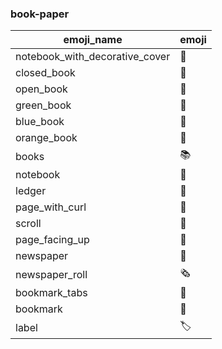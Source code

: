 ### book-paper 

|emoji_name|emoji|
|---|---|
|notebook_with_decorative_cover|:notebook_with_decorative_cover:|
|closed_book|:closed_book:|
|open_book|:open_book:|
|green_book|:green_book:|
|blue_book|:blue_book:|
|orange_book|:orange_book:|
|books|:books:|
|notebook|:notebook:|
|ledger|:ledger:|
|page_with_curl|:page_with_curl:|
|scroll|:scroll:|
|page_facing_up|:page_facing_up:|
|newspaper|:newspaper:|
|newspaper_roll|:newspaper_roll:|
|bookmark_tabs|:bookmark_tabs:|
|bookmark|:bookmark:|
|label|:label:|
